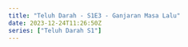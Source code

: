 ```yaml
---
title: "Teluh Darah - S1E3 - Ganjaran Masa Lalu"
date: 2023-12-24T11:26:50Z
series: ["Teluh Darah S1"]
---
```



<mux-player stream-type="on-demand"
  src="https://kp3d-my.sharepoint.com/personal/ryoo_kp3d_onmicrosoft_com/_layouts/15/download.aspx?share=ESXRYVkpIStAo-sSLojuprcBoPlTmEYTo5TrAWk_p-vFog" prefer-playback="mse" controls>
  </mux-player>
  
  
  <script src="https://cdn.jsdelivr.net/npm/@mux/mux-player"></script>
  
 <script type="application/ld+json">
 {
  "@context": "https://schema.org/",
  "@type": "VideoObject",
  "name": "Teluh Darah - S1E3 - Ganjaran Masa Lalu",
  "contentUrl": "https://stream.mux.com/lilEW1SlLpNPHckW82qW6i02RRj36GhKQOh4K01Sy1TKo.m3u8",
  "thumbnailUrl": "https://www.themoviedb.org/t/p/original/zwsJRRmVozVZ1tDs8buIs97pCqm.jpg?width=314&fit_mode=preserve&time=25",
  "uploadDate": "2023-12-24T11:26:42Z",
}

</script>